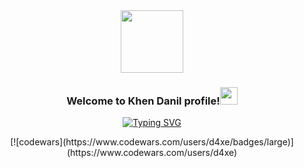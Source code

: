 <div id="header" align="center">
  <img src="https://media.giphy.com/media/M9gbBd9nbDrOTu1Mqx/giphy.gif" width="100"/>
</div>
<h3 align="center">
  Welcome to Khen Danil profile!<img src="https://media.giphy.com/media/hvRJCLFzcasrR4ia7z/giphy.gif" width="28">
</h3>
<p align="center">
  <a href="https://git.io/typing-svg"><img src="https://readme-typing-svg.demolab.com?font=Fira+Code&size=25&pause=1000&color=64F72C&background=FF212100&center=%D0%B8%D1%81%D1%82%D0%B8%D0%BD%D0%BD%D1%8B%D0%B9&vCenter=%D0%9B%D0%9E%D0%96%D0%AC&width=435&lines=Android+Developer+from+Kz;always+learning+new+things" alt="Typing SVG" /></a>
</p>
<p align="center">
 <a>[![codewars](https://www.codewars.com/users/d4xe/badges/large)](https://www.codewars.com/users/d4xe)</a>
</p>
